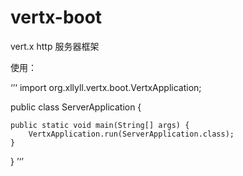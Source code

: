 # vertx-boot

vert.x http 服务器框架

使用：

‘’‘
import org.xllyll.vertx.boot.VertxApplication;

public class ServerApplication {

    public static void main(String[] args) {
        VertxApplication.run(ServerApplication.class);
    }

}
’‘’
